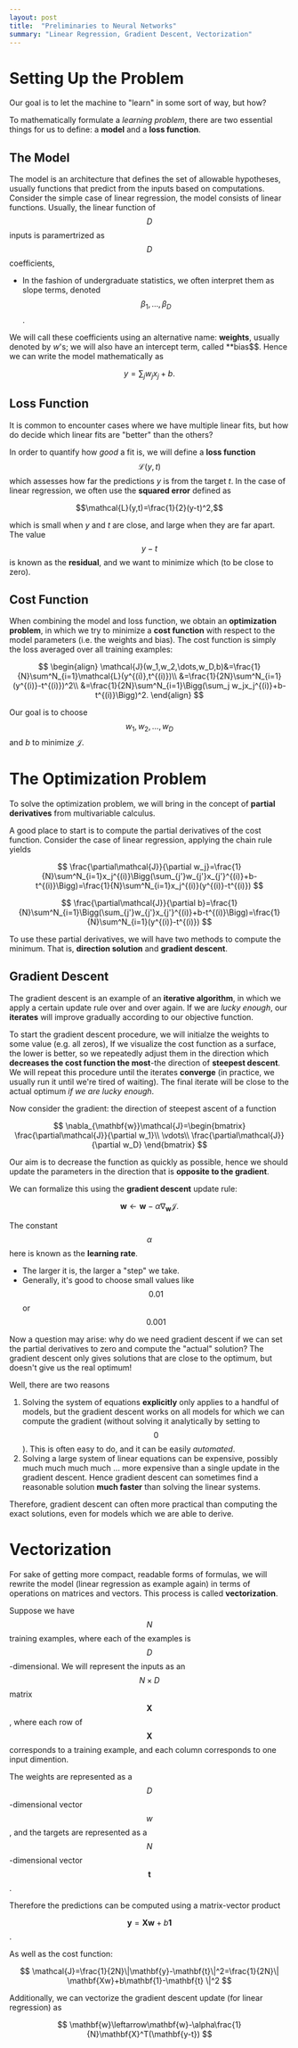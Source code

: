 ```yaml
---
layout: post
title:  "Preliminaries to Neural Networks"
summary: "Linear Regression, Gradient Descent, Vectorization"
---
```


# Setting Up the Problem

Our goal is to let the machine to "learn" in some sort of way, but how?

To mathematically formulate a *learning problem*, there are two essential things for us to define: a **model** and a **loss function**.

## The Model

The model is an architecture that defines the set of allowable hypotheses, usually functions that predict from the inputs based on computations. Consider the simple case of linear regression, the model consists of linear functions. Usually, the linear function of $$D$$ inputs is paramertrized as $$D$$ coefficients,

* In the fashion of undergraduate statistics, we often interpret them as slope terms, denoted $$\beta_1,\dots,\beta_D$$.

We will call these coefficients using an alternative name: **weights**, usually denoted by $w$'s; we will also have an intercept term, called **bias$$. Hence we can write the model mathematically as

$$ y = \sum_j w_j x_j+b.$$

## Loss Function

It is common to encounter cases where we have multiple linear fits, but how do decide which linear fits are "better" than the others?

In order to quantify how *good* a fit is, we will define a **loss function** $$\mathcal{L}(y,t)$$ which assesses how far the predictions $y$ is from the target $t$. In the case of linear regression, we often use the **squared error** defined as

$$\mathcal{L}(y,t)=\frac{1}{2}(y-t)^2,$$

which is small when $y$ and $t$ are close, and large when they are far apart. The value $$y-t$$ is known as the **residual**, and we want to minimize which (to be close to zero).

## Cost Function

When combining the model and loss function, we obtain an **optimization problem**, in which we try to minimize a **cost function** with respect to the model parameters (i.e. the weights and bias). The cost function is simply the loss averaged over all training examples:

$$
\begin{align}
\mathcal{J}(w_1,w_2,\dots,w_D,b)&=\frac{1}{N}\sum^N_{i=1}\mathcal{L}(y^{(i)},t^{(i)})\\
&=\frac{1}{2N}\sum^N_{i=1}(y^{(i)}-t^{(i)})^2\\
&=\frac{1}{2N}\sum^N_{i=1}\Bigg(\sum_j w_jx_j^{(i)}+b-t^{(i)}\Bigg)^2.
\end{align}
$$

Our goal is to choose $$w_1,w_2,\dots,w_D$$ and $b$ to minimize $\mathcal{J}$.

# The Optimization Problem

To solve the optimization problem, we will bring in the concept of **partial derivatives** from multivariable calculus.

A good place to start is to compute the partial derivatives of the cost function.
Consider the case of linear regression, applying the chain rule yields

$$
\frac{\partial\mathcal{J}}{\partial w_j}=\frac{1}{N}\sum^N_{i=1}x_j^{(i)}\Bigg(\sum_{j'}w_{j'}x_{j'}^{(i)}+b-t^{(i)}\Bigg)=\frac{1}{N}\sum^N_{i=1}x_j^{(i)}(y^{(i)}-t^{(i)})
$$

$$
\frac{\partial\mathcal{J}}{\partial b}=\frac{1}{N}\sum^N_{i=1}\Bigg(\sum_{j'}w_{j'}x_{j'}^{(i)}+b-t^{(i)}\Bigg)=\frac{1}{N}\sum^N_{i=1}(y^{(i)}-t^{(i)})
$$

To use these partial derivatives, we will have two methods to compute the minimum. That is, **direction solution** and **gradient descent**.

## Gradient Descent

The gradient descent is an example of an **iterative algorithm**, in which we apply a certain update rule over and over again. If we are *lucky enough*, our **iterates** will improve gradually according to our objective function.

To start the gradient descent procedure, we will initialze the weights to some value (e.g. all zeros),
If we visualize the cost function as a surface, the lower is better,
so we repeatedly adjust them in the direction which **decreases the cost function the most**-the direction of **steepest descent**.
We will repeat this procedure until the iterates **converge** (in practice, we usually run it until we're tired of waiting).
The final iterate will be close to the actual optimum *if we are lucky enough*.

Now consider the gradient: the direction of steepest ascent of a function

$$
\nabla_{\mathbf{w}}\mathcal{J}=\begin{bmatrix}
\frac{\partial\mathcal{J}}{\partial w_1}\\
\vdots\\
\frac{\partial\mathcal{J}}{\partial w_D}
\end{bmatrix}
$$

Our aim is to decrease the function as quickly as possible, hence we should update the parameters in the direction that is **opposite to the gradient**.

We can formalize this using the **gradient descent** update rule:

$$
\mathbf{w}\leftarrow\mathbf{w}-\alpha\nabla_{\mathbf{w}}\mathcal{J}.
$$

The constant $$\alpha$$ here is known as the **learning rate**.
* The larger it is, the larger a "step" we take.
* Generally, it's good to choose small values like $$0.01$$ or $$0.001$$

Now a question may arise: why do we need gradient descent if we can set the partial derivatives to zero and compute the "actual" solution? The gradient descent only gives solutions that are close to the optimum, but doesn't give us the real optimum!

Well, there are two reasons

1. Solving the system of equations **explicitly** only applies to a handful of models, but the gradient descent works on all models for which we can compute the gradient (without solving it analytically by setting to $$0$$). This is often easy to do, and it can be easily *automated*.
2. Solving a large system of linear equations can be expensive, possibly much much much much ... more expensive than a single update in the gradient descent. Hence gradient descent can sometimes find a reasonable solution **much faster** than solving the linear systems.

Therefore, gradient descent can often more practical than computing the exact solutions, even for models which we are able to derive.

# Vectorization

For sake of getting more compact, readable forms of formulas, we will rewrite the model (linear regression as example again) in terms of operations on matrices and vectors. This process is called **vectorization**.

Suppose we have $$N$$ training examples, where each of the examples is $$D$$-dimensional. We will represent the inputs as an $$N\times D$$ matrix $$\mathbf{X}$$, where each row of $$\mathbf{X}$$ corresponds to a training example, and each column corresponds to one input dimention.

The weights are represented as a $$D$$-dimensional vector $$w$$, and the targets are represented as a $$N$$-dimensional vector $$\mathbf{t}$$.

Therefore the predictions can be computed using a matrix-vector product

$$\mathbf{y}=\mathbf{Xw}+b\mathbf{1}$$.

As well as the cost function:

$$
\mathcal{J}=\frac{1}{2N}\|\mathbf{y}-\mathbf{t}\|^2=\frac{1}{2N}\| \mathbf{Xw}+b\mathbf{1}-\mathbf{t} \|^2
$$

Additionally, we can vectorize the gradient descent update (for linear regression) as

$$
\mathbf{w}\leftarrow\mathbf{w}-\alpha\frac{1}{N}\mathbf{X}^T(\mathbf{y-t})
$$